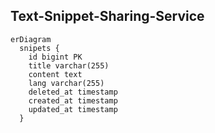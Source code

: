 ## Text-Snippet-Sharing-Service

```mermaid
erDiagram
  snipets {
    id bigint PK 
    title varchar(255) 
    content text 
    lang varchar(255) 
    deleted_at timestamp
    created_at timestamp
    updated_at timestamp
  }

```
　